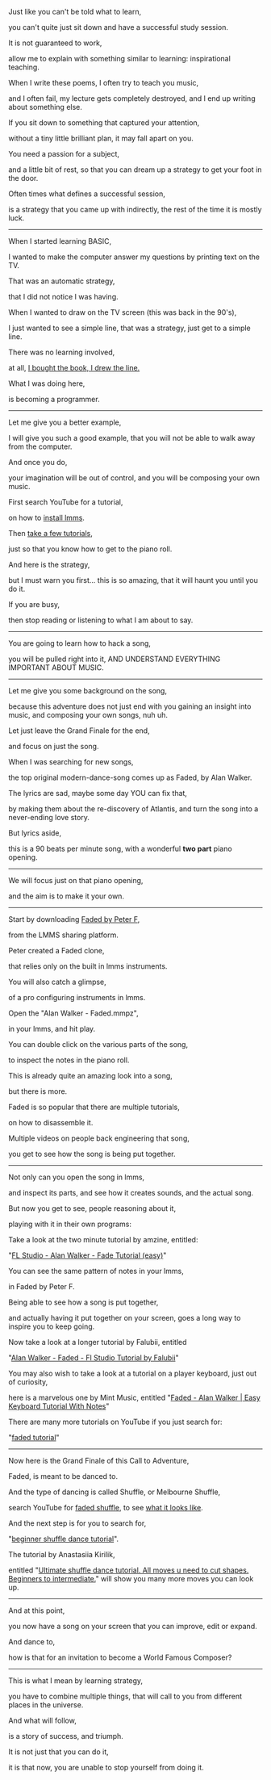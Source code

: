 Just like you can't be told what to learn,

you can't quite just sit down and have a successful study session.

It is not guaranteed to work,

allow me to explain with something similar to learning: inspirational teaching.

When I write these poems, I often try to teach you music,

and I often fail, my lecture gets completely destroyed, and I end up writing about something else.

If you sit down to something that captured your attention,

without a tiny little brilliant plan, it may fall apart on you.

You need a passion for a subject,

and a little bit of rest, so that you can dream up a strategy to get your foot in the door.

Often times what defines a successful session,

is a strategy that you came up with indirectly, the rest of the time it is mostly luck.

---

When I started learning BASIC,

I wanted to make the computer answer my questions by printing text on the TV.

That was an automatic strategy,

that I did not notice I was having.

When I wanted to draw on the TV screen (this was back in the 90's),

I just wanted to see a simple line, that was a strategy, just get to a simple line.

There was no learning involved,

at all, [I bought the book, I drew the line.](https://www.youtube.com/watch?v=ZDZ26vj4vFM)

What I was doing here,

is becoming a programmer.

---

Let me give you a better example,

I will give you such a good example, that you will not be able to walk away from the computer.

And once you do,

your imagination will be out of control, and you will be composing your own music.

First search YouTube for a tutorial,

on how to [install lmms](https://www.youtube.com/watch?v=iSqQgnUX0wM).

Then [take a few tutorials](https://www.youtube.com/watch?v=TrMTlpeSw8Y\&list=PLqazFFzUAPc4K1To5JTtR3cskcdRifM1M),

just so that you know how to get to the piano roll.

And here is the strategy,

but I must warn you first... this is so amazing, that it will haunt you until you do it.

If you are busy,

then stop reading or listening to what I am about to say.

---

You are going to learn how to hack a song,

you will be pulled right into it, AND UNDERSTAND EVERYTHING IMPORTANT ABOUT MUSIC.

---

Let me give you some background on the song,

because this adventure does not just end with you gaining an insight into music, and composing your own songs, nuh uh.

Let just leave the Grand Finale for the end,

and focus on just the song.

When I was searching for new songs,

the top original modern-dance-song comes up as Faded, by Alan Walker.

The lyrics are sad, maybe some day YOU can fix that,

by making them about the re-discovery of Atlantis, and turn the song into a never-ending love story.

But lyrics aside,

this is a 90 beats per minute song, with a wonderful **two part** piano opening.

---

We will focus just on that piano opening,

and the aim is to make it your own.

---

Start by downloading [Faded by Peter F](https://lmms.io/lsp/?action=show\&file=8944),

from the LMMS sharing platform.

Peter created a Faded clone,

that relies only on the built in lmms instruments.

You will also catch a glimpse,

of a pro configuring instruments in lmms.

Open the "Alan Walker - Faded.mmpz",

in your lmms, and hit play.

You can double click on the various parts of the song,

to inspect the notes in the piano roll.

This is already quite an amazing look into a song,

but there is more.

Faded is so popular that there are multiple tutorials,

on how to disassemble it.

Multiple videos on people back engineering that song,

you get to see how the song is being put together.

---

Not only can you open the song in lmms,

and inspect its parts, and see how it creates sounds, and the actual song.

But now you get to see, people reasoning about it,

playing with it in their own programs:

Take a look at the two minute tutorial by amzine, entitled:

"[FL Studio - Alan Walker - Fade Tutorial (easy)](https://www.youtube.com/watch?v=u-RD8Jsx0qo)"

You can see the same pattern of notes in your lmms,

in Faded by Peter F.

Being able to see how a song is put together,

and actually having it put together on your screen, goes a long way to inspire you to keep going.

Now take a look at a longer tutorial by Falubii, entitled

"[Alan Walker - Faded - Fl Studio Tutorial by Falubii](https://www.youtube.com/watch?v=tKv5KbrGxI0)"

You may also wish to take a look at a tutorial on a player keyboard, just out of curiosity,

here is a marvelous one by Mint Music, entitled "[Faded - Alan Walker | Easy Keyboard Tutorial With Notes](https://www.youtube.com/watch?v=MKnsb9Q1AAI)"

There are many more tutorials on YouTube if you just search for:

"[faded tutorial](https://www.youtube.com/results?search_query=faded+tutorial)"

---

Now here is the Grand Finale of this Call to Adventure,

Faded, is meant to be danced to.

And the type of dancing is called Shuffle, or Melbourne Shuffle,

search YouTube for [faded shuffle](https://www.youtube.com/results?search_query=faded+shuffle), to see [what it looks like](https://www.youtube.com/watch?v=1oTUupME0-M).

And the next step is for you to search for,

"[beginner shuffle dance tutorial](https://www.youtube.com/results?search_query=beginner+shuffle+dance+tutorial\&sp=CAM%253D)".

The tutorial by Anastasiia Kirilik,

entitled "[Ultimate shuffle dance tutorial. All moves u need to cut shapes. Beginners to intermediate.](https://www.youtube.com/watch?v=Dc6B14K1SZ8)" will show you many more moves you can look up.

---

And at this point,

you now have a song on your screen that you can improve, edit or expand.

And dance to,

how is that for an invitation to become a World Famous Composer?

---

This is what I mean by learning strategy,

you have to combine multiple things, that will call to you from different places in the universe.

And what will follow,

is a story of success, and triumph.

It is not just that you can do it,

it is that now, you are unable to stop yourself from doing it.
